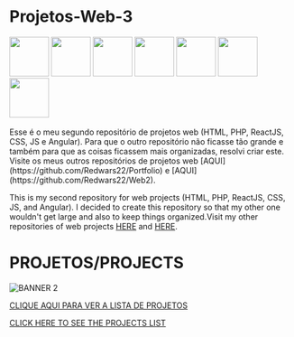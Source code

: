 # Projetos-Web-3

<div>
  <img src="https://cdn.jsdelivr.net/gh/devicons/devicon/icons/html5/html5-plain-wordmark.svg" width="70px"/>
  <img src="https://cdn.jsdelivr.net/gh/devicons/devicon/icons/css3/css3-original.svg" width="70px"/>
  <img src="https://cdn.jsdelivr.net/gh/devicons/devicon/icons/javascript/javascript-original.svg" width="70px"/>
  <img src="https://cdn.jsdelivr.net/gh/devicons/devicon/icons/bootstrap/bootstrap-plain.svg" width="70px"/>
  <img src="https://cdn.jsdelivr.net/gh/devicons/devicon/icons/react/react-original.svg"  width="70px"/>
  <img src="https://cdn.jsdelivr.net/gh/devicons/devicon/icons/angularjs/angularjs-original.svg"  width="70px"/>
  <img src="https://cdn.jsdelivr.net/gh/devicons/devicon/icons/php/php-plain.svg"  width="70px"/>
</div>

</br>
 Esse é o meu segundo repositório de projetos web (HTML, PHP, ReactJS, CSS, JS e Angular). Para que o outro repositório não ficasse tão grande e também para que as coisas ficassem mais organizadas, resolvi criar este. Visite os meus outros repositórios de projetos web [AQUI](https://github.com/Redwars22/Portfolio) e [AQUI](https://github.com/Redwars22/Web2).


 This is my second repository for web projects (HTML, PHP, ReactJS, CSS, JS, and Angular). I decided to create this repository so that my other one wouldn't get large and also to keep things organized.Visit my other repositories of web projects [HERE](https://github.com/Redwars22/Portfolio) and [HERE](https://github.com/Redwars22/Web2).
 
 # PROJETOS/PROJECTS
 
 ![BANNER 2](https://user-images.githubusercontent.com/26885598/149515863-9a3b85e4-bb51-44b6-98db-48bbffbfc073.png)
 
 [CLIQUE AQUI PARA VER A LISTA DE PROJETOS](https://redwars22.github.io/Projetos-Web-3/)
 
 [CLICK HERE TO SEE THE PROJECTS LIST](https://redwars22.github.io/Projetos-Web-3/)
 
 <!--
  TEMPLATE:
| <a href=""><img src="" width="55px"/></a> | **AppName** | HTML, CSS etc | Text Editor |
-->
 
